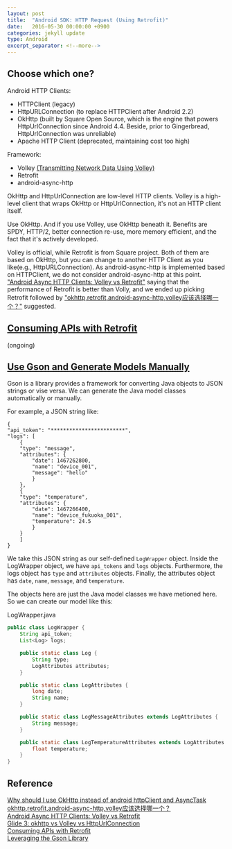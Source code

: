 ```yaml
---
layout: post
title:  "Android SDK: HTTP Request (Using Retrofit)"
date:   2016-05-30 00:00:00 +0900
categories: jekyll update
type: Android
excerpt_separator: <!--more-->
---
```

<!--more-->

Choose which one?
---

Android HTTP Clients:

- HTTPClient (legacy)
- HttpURLConnection (to replace HTTPClient after Android 2.2)
- OkHttp (built by Square Open Source, which is the engine that powers HttpUrlConnection since Android 4.4. Beside, prior to Gingerbread, HttpUrlConnection was unreliable)
- Apache HTTP Client (deprecated, maintaining cost too high)

Framework:

- Volley [(Transmitting Network Data Using Volley)][R1]
- Retrofit
- android-async-http

OkHttp and HttpUrlConnection are low-level HTTP clients. Volley is a high-level client that wraps OkHttp or HttpUrlConnection, it's not an HTTP client itself.

Use OkHttp. And if you use Volley, use OkHttp beneath it. Benefits are SPDY, HTTP/2, better connection re-use, more memory efficient, and the fact that it's actively developed.

Volley is official, while Retrofit is from Square project. Both of them are based on OkHttp, but you can change to another HTTP Client as you like(e.g., HttpURLConnection). As android-async-http is implemented based on HTTPClient, we do not consider android-async-http at this point. ["Android Async HTTP Clients: Volley vs Retrofit"][R4] saying that the performance of Retrofit is better than Volly, and we ended up picking Retrofit followed by ["okhttp,retrofit,android-async-http,volley应该选择哪一个？"][R3] suggested.


[Consuming APIs with Retrofit][R6]
---
(ongoing)


[Use Gson and Generate Models Manually][R7]
---
Gson is a library provides a framework for converting Java objects to JSON strings or vise versa. We can generate the Java model classes automatically or manually.

For example, a JSON string like:

```
{
"api_token": "************************",
"logs": [
    {
    "type": "message",
    "attributes": {
        "date": 1467262800,
        "name": "device_001",
        "message": "hello"
        }
    },
    {
    "type": "temperature",
    "attributes": {
        "date": 1467266400,
        "name": "device_fukuoka_001",
        "temperature": 24.5
        }
    }
    ]
}
```
We take this JSON string as our self-defined `LogWrapper` object. Inside the LogWrapper object, we have `api_tokens` and `logs` objects. Furthermore, the logs object has `type` and `attributes` objects. Finally, the attributes object has `date`, `name`, `message`, and `temperature`.

The objects here are just the Java model classes we have metioned here. So we can create our model like this:

LogWrapper.java

``` java
public class LogWrapper {
    String api_token;
    List<Log> logs;

    public static class Log {
        String type;
        LogAttributes attributes;
    }

    public static class LogAttributes {
        long date;
        String name;
    }

    public static class LogMessageAttributes extends LogAttributes {
        String message;
    }

    public static class LogTemperatureAttributes extends LogAttributes {
        float temperature;
    }
}
```


Reference
---
[Why should I use OkHttp instead of android httpClient and AsyncTask][R2]<br />
[okhttp,retrofit,android-async-http,volley应该选择哪一个？][R3]<br />
[Android Async HTTP Clients: Volley vs Retrofit][R4]<br />
[Glide 3: okhttp vs Volley vs HttpUrlConnection][R5]<br />
[Consuming APIs with Retrofit][R6]<br />
[Leveraging the Gson Library][R7]



[R1]: https://developer.android.com/training/volley/index.html
[R2]: http://stackoverflow.com/questions/25739620/why-should-i-use-okhttp-instead-of-android-httpclient-and-asynctask
[R3]: https://www.zhihu.com/question/35189851
[R4]: http://instructure.github.io/blog/2013/12/09/volley-vs-retrofit/
[R5]: https://www.reddit.com/r/androiddev/comments/2fmul3/glide_3_okhttp_vs_volley_vs_httpurlconnection/
[R6]: https://github.com/codepath/android_guides/wiki/Consuming-APIs-with-Retrofit
[R7]: https://github.com/codepath/android_guides/wiki/Leveraging-the-Gson-Library
